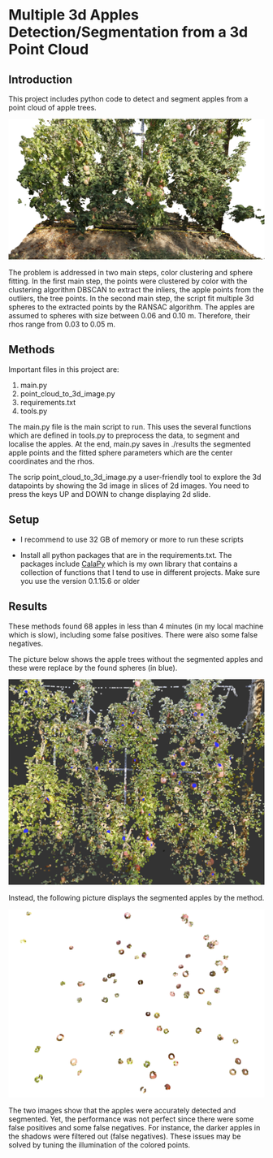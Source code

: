 

# Multiple 3d Apples Detection/Segmentation from a 3d Point Cloud



## Introduction

This project includes python code to detect and segment apples from a point cloud of apple trees.

![Point Cloud of Apple Trees](images/apple_trees_point_cloud.png)

The problem is addressed in two main steps, color clustering and sphere fitting. In the first main step, the points
were clustered by color with the clustering algorithm DBSCAN to extract the inliers, the apple points from the
outliers, the tree points. In the second main step, the script fit multiple 3d spheres to the extracted points by the
RANSAC algorithm. The apples are assumed to spheres with size between 0.06 and 0.10 m. Therefore, their rhos range
from 0.03 to 0.05 m.



## Methods

Important files in this project are:
1) main.py
2) point_cloud_to_3d_image.py
3) requirements.txt
4) tools.py

The main.py file is the main script to run. This uses the several functions which are defined in tools.py to
preprocess the data, to segment and localise the apples. At the end, main.py saves in ./results the segmented
apple points and the fitted sphere parameters which are the center coordinates and the rhos.

The scrip point_cloud_to_3d_image.py a user-friendly tool to explore the 3d datapoints by showing the 3d image in
slices of 2d images. You need to press the keys UP and DOWN to change displaying 2d slide. 



## Setup

- I recommend to use 32 GB of memory or more to run these scripts

- Install all python packages that are in the requirements.txt. The packages include
  [CalaPy](https://pypi.org/project/calapy) which is my own library that contains a collection of functions that
  I tend to use in different projects. Make sure you use the version 0.1.15.6 or older



## Results

These methods found 68 apples in less than 4 minutes (in my local machine which is slow), including some false
positives. There were also some false negatives.

The picture below shows the apple trees without the segmented apples and these were replace by the found spheres
(in blue).

![Apple Trees with the found Spheres](images/apple_trees_point_cloud_apple_replaced_with_blue_spheres.png)

Instead, the following picture displays the segmented apples by the method.

![Segmented Apple Point Cloud](images/segmented_apples_point_cloud.png)

The two images show that the apples were accurately detected and segmented. Yet, the performance was not perfect
since there were some false positives and some false negatives. For instance, the darker apples in the shadows
were filtered out (false negatives). These issues may be solved by tuning the illumination of the colored points.  
